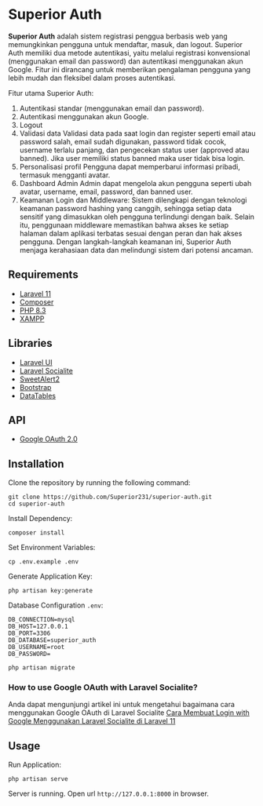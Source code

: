 # Superior Auth

**Superior Auth** adalah sistem registrasi penggua berbasis web yang memungkinkan pengguna untuk mendaftar, masuk, dan logout. Superior Auth memiliki dua metode autentikasi, yaitu melalui registrasi konvensional (menggunakan email dan password) dan autentikasi  menggunakan akun Google. Fitur ini dirancang untuk memberikan pengalaman pengguna yang lebih mudah dan fleksibel dalam proses autentikasi.

Fitur utama Superior Auth:
1. Autentikasi standar (menggunakan email dan password).
2. Autentikasi menggunakan akun Google.
3. Logout
4. Validasi data
Validasi data pada saat login dan register seperti email atau password salah, email sudah digunakan, password tidak cocok, username terlalu panjang, dan pengecekan status user (approved atau banned). Jika user memiliki status banned maka user tidak bisa login.
5. Personalisasi profil
Pengguna dapat memperbarui informasi pribadi, termasuk mengganti avatar.
6. Dashboard Admin
Admin dapat mengelola akun pengguna seperti ubah avatar, username, email, password, dan banned user.
7. Keamanan Login dan Middleware:
Sistem dilengkapi dengan teknologi keamanan password hashing yang canggih, sehingga setiap data sensitif yang dimasukkan oleh pengguna terlindungi dengan baik. Selain itu, penggunaan middleware memastikan bahwa akses ke setiap halaman dalam aplikasi terbatas sesuai dengan peran dan hak akses pengguna. Dengan langkah-langkah keamanan ini, Superior Auth menjaga kerahasiaan data dan melindungi sistem dari potensi ancaman.

## Requirements

- [Laravel 11](https://laravel.com/docs/11.x)
- [Composer](https://getcomposer.org/)
- [PHP 8.3](https://www.php.net/)
- [XAMPP](https://www.apachefriends.org/download.html)

## Libraries

- [Laravel UI](https://github.com/laravel/ui)
- [Laravel Socialite](https://laravel.com/docs/11.x/socialite)
- [SweetAlert2](https://sweetalert2.github.io/)
- [Bootstrap](https://getbootstrap.com/)
- [DataTables](https://datatables.net/)

## API

- [Google OAuth 2.0](https://developers.google.com/identity/protocols/oauth2)

## Installation

Clone the repository by running the following command:

```shell
git clone https://github.com/Superior231/superior-auth.git
cd superior-auth
```

Install Dependency:

```shell
composer install
```

Set Environment Variables:

```shell
cp .env.example .env
```

Generate Application Key:

```shell
php artisan key:generate
```

Database Configuration `.env`:

```shell
DB_CONNECTION=mysql
DB_HOST=127.0.0.1
DB_PORT=3306
DB_DATABASE=superior_auth
DB_USERNAME=root
DB_PASSWORD=
```

```shell
php artisan migrate
```

### How to use Google OAuth with Laravel Socialite?

Anda dapat mengunjungi artikel ini untuk mengetahui bagaimana cara menggunakan Google OAuth di Laravel Socialite
[Cara Membuat Login with Google Menggunakan Laravel Socialite di Laravel 11](https://blog.hikmal-falah.com/detail/cara-membuat-login-with-google-menggunakan-laravel-socialite-di-laravel-11)

## Usage

Run Application:

```shell
php artisan serve
```

Server is running. Open url `http://127.0.0.1:8000` in browser.